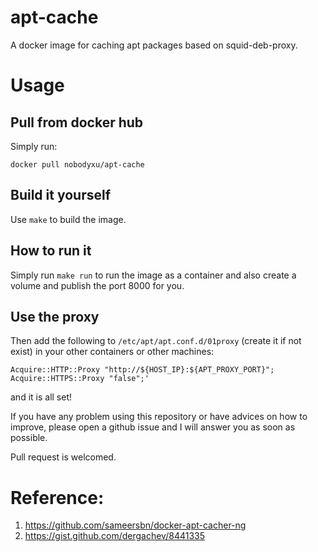 # apt-cache

A docker image for caching apt packages based on squid-deb-proxy.

# Usage

## Pull from docker hub

Simply run:

```
docker pull nobodyxu/apt-cache
```

## Build it yourself

Use `make` to build the image.

## How to run it

Simply run `make run` to run the image as a container and also create a volume and publish the port 8000 for you.

## Use the proxy

Then add the following to `/etc/apt/apt.conf.d/01proxy` (create it if not exist) in your other containers or other machines:

```
Acquire::HTTP::Proxy "http://${HOST_IP}:${APT_PROXY_PORT}";
Acquire::HTTPS::Proxy "false";'
```

and it is all set!

If you have any problem using this repository or have advices on how to improve, please open a github issue and I will answer you as soon 
as possible.

Pull request is welcomed.

# Reference:

 1. https://github.com/sameersbn/docker-apt-cacher-ng
 2. https://gist.github.com/dergachev/8441335
